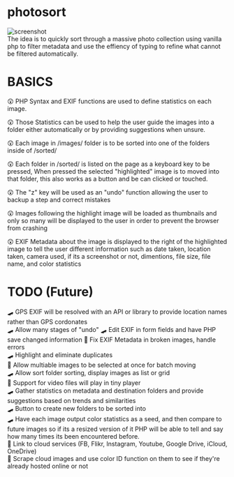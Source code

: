 # photosort
![screenshot](https://github.com/LuckyMonkey/photosort/blob/master/screenshot.png)  
The idea is to quickly sort through a massive photo collection using vanilla php to filter metadata and use the effiency of typing to refine what cannot be filtered automatically.   
  
# BASICS
😲 PHP Syntax and EXIF functions are used to define statistics on each image.  
  
😲 Those Statistics can be used to help the user guide the images into a folder either automatically or by providing suggestions when unsure.  
  
😲 Each image in /images/ folder is to be sorted into one of the folders inside of /sorted/  
  
😲 Each folder in /sorted/ is listed on the page as a keyboard key to be pressed, When pressed the selected "highlighted" image is to moved into that folder, this also works as a button and be can clicked or touched.  

😲 The "z" key will be used as an "undo" function allowing the user to backup a step and correct mistakes  
  
😲 Images following the highlight image will be loaded as thumbnails and only so many will be displayed to the user in order to prevent the browser from crashing  

😲 EXIF Metadata about the image is displayed to the right of the highlighted image to tell the user different information such as date taken, location taken, camera used, if its a screenshot or not, dimentions, file size, file name, and color statistics  
  

# TODO (Future)
🛹 GPS EXIF will be resolved with an API or library to provide location names rather than GPS cordonates  
🛹 Allow many stages of "undo" 
🛹 Edit EXIF in form fields and have PHP save changed information
🤕 Fix EXIF Metadata in broken images, handle errors   
🛹 Highlight and eliminate duplicates  
🤕 Allow multiable images to be selected at once for batch moving  
🛹 Allow sort folder sorting, display images as list or grid  
🤕 Support for video files will play in tiny player  
🛹 Gather statistics on metadata and destination folders and provide suggestions based on trends and similarities  
🛹 Button to create new folders to be sorted into  
🛹 Have each image output color statistics as a seed, and then compare to future images so if its a resized version of it PHP will be able to tell and say how many times its been encountered before.  
🤕 Link to cloud services (FB, Flikr, Instagram, Youtube, Google Drive, iCloud, OneDrive)  
🤕 Scrape cloud images and use color ID function on them to see if they're already hosted online or not  